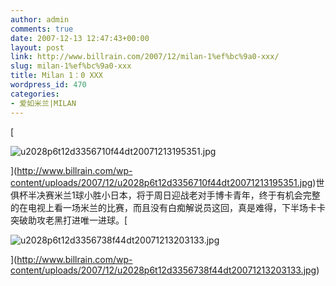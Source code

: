 ```yaml
---
author: admin
comments: true
date: 2007-12-13 12:47:43+00:00
layout: post
link: http://www.billrain.com/2007/12/milan-1%ef%bc%9a0-xxx/
slug: milan-1%ef%bc%9a0-xxx
title: Milan 1：0 XXX
wordpress_id: 470
categories:
- 爱如米兰|MILAN
---
```


[


![u2028p6t12d3356710f44dt20071213195351.jpg](http://www.billrain.com/wp-content/uploads/2007/12/u2028p6t12d3356710f44dt20071213195351.jpg)



](http://www.billrain.com/wp-content/uploads/2007/12/u2028p6t12d3356710f44dt20071213195351.jpg)世俱杯半决赛米兰1球小胜小日本，将于周日迎战老对手博卡青年，终于有机会完整的在电视上看一场米兰的比赛，而且没有白痴解说员这回，真是难得，下半场卡卡突破助攻老黑打进唯一进球。[


![u2028p6t12d3356738f44dt20071213203133.jpg](http://www.billrain.com/wp-content/uploads/2007/12/u2028p6t12d3356738f44dt20071213203133.jpg)



](http://www.billrain.com/wp-content/uploads/2007/12/u2028p6t12d3356738f44dt20071213203133.jpg)

